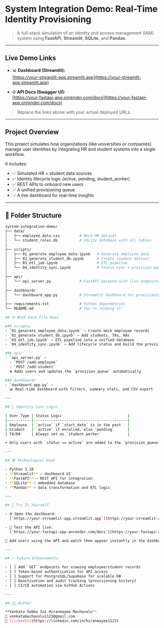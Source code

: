 # System Integration Demo: Real-Time Identity Provisioning

> A full-stack simulation of an identity and access management (IAM) system using **FastAPI**, **Streamlit**, **SQLite**, and **Pandas**.

---

## Live Demo Links

- 📊 **Dashboard (Streamlit):**  
  [https://your-streamlit-app.streamlit.app](https://your-streamlit-app.streamlit.app)

- 🌐 **API Docs (Swagger UI):**  
  [https://your-fastapi-app.onrender.com/docs](https://your-fastapi-app.onrender.com/docs)

> Replace the links above with your actual deployed URLs.

---

## Project Overview

This project simulates how organizations (like universities or companies) manage user identities by integrating HR and student systems into a single workflow.

It includes:
- ✅ Simulated HR + student data sources
- ✅ Identity lifecycle logic (active, pending, student_worker)
- ✅ REST APIs to onboard new users
- ✅ A unified provisioning queue
- ✅ A live dashboard for real-time insights

---

## 📁 Folder Structure

```bash
system-integration-demo/
├── data/
│   ├── employee_data.csv         # Mock HR dataset
│   └── student_roles.db          # SQLite database with all tables
│
├── scripts/
│   ├── 01_generate_employee_data.ipynb   # Generate employee data
│   ├── 02_generate_student_db.ipynb      # Create student dataset
│   ├── 03_etl_job.ipynb                  # ETL pipeline
│   └── 04_identity_sync.ipynb            # Status sync + provision queue
│
├── api/
│   └── api_server.py             # FastAPI backend with live endpoints
│
├── dashboard/
│   └── dashboard_app.py          # Streamlit dashboard for provisioning view
│
├── requirements.txt              # Python dependencies
└── README.md                     # You're reading it!

## ⚙️ What Each File Does

### scripts/
- `01_generate_employee_data.ipynb` – Create mock employee records  
- `02_generate_student_db.ipynb` – Add students, TAs, RAs  
- `03_etl_job.ipynb` – ETL pipeline into a unified database  
- `04_identity_sync.ipynb` – Add lifecycle status and build the provision queue  

### api/
- `api_server.py` –  
  - `POST /add-employee`  
  - `POST /add-student`  
  ➕ Adds users and updates the `provision_queue` automatically  

### dashboard/
- `dashboard_app.py` –  
  📊 Real-time dashboard with filters, summary stats, and CSV export  

---

## 🔁 Identity Sync Logic

| User Type | Status Logic                              |
|-----------|-------------------------------------------|
| Employee  | `active` if `start_date` is in the past   |
| Student   | `active` if enrolled, else `pending`      |
| TA/RA     | Always set as `student_worker`            |

➡️ Only users with `status == active` are added to the `provision_queue`.

---

## 🛠️ Technologies Used

- Python 3.10  
- **Streamlit** – dashboard UI  
- **FastAPI** – REST API for integration  
- **SQLite** – embedded database  
- **Pandas** – data transformation and ETL logic  

---

## 🔬 Try It Yourself

- 🌐 Open the dashboard:  
  [`https://your-streamlit-app.streamlit.app`](https://your-streamlit-app.streamlit.app)

- 📡 Test the API live:  
  [`https://your-fastapi-app.onrender.com/docs`](https://your-fastapi-app.onrender.com/docs)

🧪 Add users using the API and watch them appear instantly in the dashboard.

---

## ✨ Future Enhancements

- [ ] Add `GET` endpoints for viewing employee/student records  
- [ ] Token-based authentication for API access  
- [ ] Support for PostgreSQL/Supabase for scalable DB  
- [ ] Deactivation and audit tracking (provisioning history)  
- [ ] CI/CD automation via GitHub Actions  

---

## 👩‍💻 Author

**Venkata Subbu Sai Hiranmayee Machavolu**  
📧 venkatamachavolu1123@gmail.com  
🔗 [LinkedIn](https://linkedin.com/in/hiranmayee1123)
